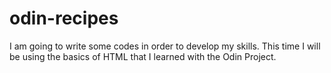 # odin-recipes
I am going to write some codes in order to develop my skills.
This time I will be using the basics of HTML that I learned with the Odin Project.